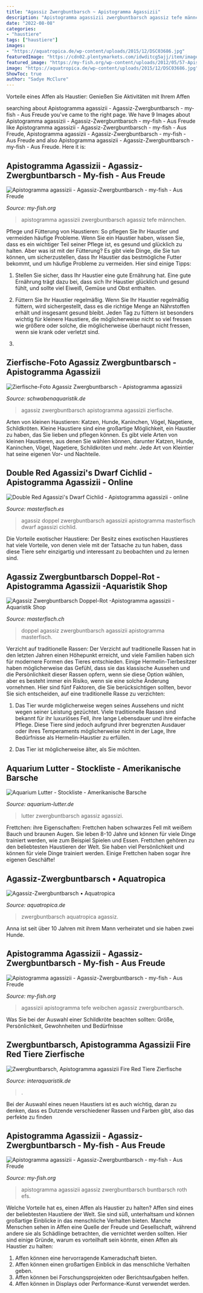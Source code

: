 ```yaml
---
title: "Agassiz Zwergbuntbarsch ~ Apistogramma Agassizii"
description: "Apistogramma agassizii zwergbuntbarsch agassiz tefe männchen"
date: "2022-08-08"
categories:
- "haustiere"
tags: ["haustiere"]
images:
- "https://aquatropica.de/wp-content/uploads/2015/12/DSC03686.jpg"
featuredImage: "https://cdn02.plentymarkets.com/idwditcg5ajj/item/images/84865/full/Apistogramma-agassizii-Superred.jpg"
featured_image: "https://my-fish.org/wp-content/uploads/2012/05/57-Apistogramma-agassizii-Quelle-Manuel-Roth.FA_.EFS_.jpg"
image: "https://aquatropica.de/wp-content/uploads/2015/12/DSC03686.jpg"
ShowToc: true
author: "Sadye McClure"
---
```



Vorteile eines Affen als Haustier: Genießen Sie Aktivitäten mit Ihrem Affen

	

		
searching about Apistogramma agassizii - Agassiz-Zwergbuntbarsch - my-fish - Aus Freude you've came to the right page. We have 9 Images about Apistogramma agassizii - Agassiz-Zwergbuntbarsch - my-fish - Aus Freude like Apistogramma agassizii - Agassiz-Zwergbuntbarsch - my-fish - Aus Freude, Apistogramma agassizii - Agassiz-Zwergbuntbarsch - my-fish - Aus Freude and also Apistogramma agassizii - Agassiz-Zwergbuntbarsch - my-fish - Aus Freude. Here it is:
		
    
## Apistogramma Agassizii - Agassiz-Zwergbuntbarsch - My-fish - Aus Freude

<img loading=lazy src="https://my-fish.org/wp-content/uploads/2012/05/apistogramma-agassizii-tefe-alpha-mann.jpg" onerror="this.onerror=null;this.src='https://tse2.mm.bing.net/th?id=OIP.9ui6kZMdIFpQd-gqVtBfVQHaE8&amp;pid=15.1';" alt="Apistogramma agassizii - Agassiz-Zwergbuntbarsch - my-fish - Aus Freude">

_Source: my-fish.org_

>apistogramma agassizii zwergbuntbarsch agassiz tefe männchen. 

	

Pflege und Fütterung von Haustieren: So pflegen Sie Ihr Haustier und vermeiden häufige Probleme.
Wenn Sie ein Haustier haben, wissen Sie, dass es ein wichtiger Teil seiner Pflege ist, es gesund und glücklich zu halten. Aber was ist mit der Fütterung? Es gibt viele Dinge, die Sie tun können, um sicherzustellen, dass Ihr Haustier das bestmögliche Futter bekommt, und um häufige Probleme zu vermeiden. Hier sind einige Tipps:
1. Stellen Sie sicher, dass Ihr Haustier eine gute Ernährung hat. Eine gute Ernährung trägt dazu bei, dass sich Ihr Haustier glücklich und gesund fühlt, und sollte viel Eiweiß, Gemüse und Obst enthalten.

2. Füttern Sie Ihr Haustier regelmäßig. Wenn Sie Ihr Haustier regelmäßig füttern, wird sichergestellt, dass es die richtige Menge an Nährstoffen erhält und insgesamt gesund bleibt. Jeden Tag zu füttern ist besonders wichtig für kleinere Haustiere, die möglicherweise nicht so viel fressen wie größere oder solche, die möglicherweise überhaupt nicht fressen, wenn sie krank oder verletzt sind.

3.

    
## Zierfische-Foto Agassiz Zwergbuntbarsch - Apistogramma Agassizii

<img loading=lazy src="http://www.schwabenaquaristik.de/images/aquaristik_cichliden/Agassiz_Zwergbuntbarsch-Apistogramma_agassizii.jpg" onerror="this.onerror=null;this.src='https://tse3.mm.bing.net/th?id=OIP.AN5MEoOmO9ga6r2c8qeXNAHaEl&amp;pid=15.1';" alt="Zierfische-Foto Agassiz Zwergbuntbarsch - Apistogramma agassizii">

_Source: schwabenaquaristik.de_

>agassiz zwergbuntbarsch apistogramma agassizii zierfische. 

	

Arten von kleinen Haustieren: Katzen, Hunde, Kaninchen, Vögel, Nagetiere, Schildkröten.
Kleine Haustiere sind eine großartige Möglichkeit, ein Haustier zu haben, das Sie lieben und pflegen können. Es gibt viele Arten von kleinen Haustieren, aus denen Sie wählen können, darunter Katzen, Hunde, Kaninchen, Vögel, Nagetiere, Schildkröten und mehr. Jede Art von Kleintier hat seine eigenen Vor- und Nachteile.

    
## Double Red Agassizi&#039;s Dwarf Cichlid - Apistogramma Agassizii - Online

<img loading=lazy src="https://media.masterfisch.com/5006-thickbox_default/agassiz-zwergbuntbarsch-doppel-rot.jpg" onerror="this.onerror=null;this.src='https://tse2.mm.bing.net/th?id=OIP.kV0RMog23kpS3IndXTd2rQHaE7&amp;pid=15.1';" alt="Double Red Agassizi&#039;s Dwarf Cichlid - Apistogramma agassizii - online">

_Source: masterfisch.es_

>agassiz doppel zwergbuntbarsch agassizii apistogramma masterfisch dwarf agassizi cichlid. 

	

Die Vorteile exotischer Haustiere: Der Besitz eines exotischen Haustieres hat viele Vorteile, von denen viele mit der Tatsache zu tun haben, dass diese Tiere sehr einzigartig und interessant zu beobachten und zu lernen sind.

    
## Agassiz Zwergbuntbarsch Doppel-Rot -Apistogramma Agassizii -Aquaristik Shop

<img loading=lazy src="https://media.masterfisch.com/5006-large_default/agassiz-zwergbuntbarsch-doppel-rot.jpg" onerror="this.onerror=null;this.src='https://tse3.mm.bing.net/th?id=OIP.buQRejNY2hp7IwV3f5uGvgHaE8&amp;pid=15.1';" alt="Agassiz Zwergbuntbarsch Doppel-Rot -Apistogramma agassizii -Aquaristik Shop">

_Source: masterfisch.ch_

>doppel agassiz zwergbuntbarsch agassizii apistogramma masterfisch. 

	

Verzicht auf traditionelle Rassen:
Der Verzicht auf traditionelle Rassen hat in den letzten Jahren einen Höhepunkt erreicht, und viele Familien haben sich für modernere Formen des Tieres entschieden. Einige Hermelin-Tierbesitzer haben möglicherweise das Gefühl, dass sie das klassische Aussehen und die Persönlichkeit dieser Rassen opfern, wenn sie diese Option wählen, aber es besteht immer ein Risiko, wenn sie eine solche Änderung vornehmen. Hier sind fünf Faktoren, die Sie berücksichtigen sollten, bevor Sie sich entscheiden, auf eine traditionelle Rasse zu verzichten:
1. Das Tier wurde möglicherweise wegen seines Aussehens und nicht wegen seiner Leistung gezüchtet. Viele traditionelle Rassen sind bekannt für ihr luxuriöses Fell, ihre lange Lebensdauer und ihre einfache Pflege. Diese Tiere sind jedoch aufgrund ihrer begrenzten Ausdauer oder ihres Temperaments möglicherweise nicht in der Lage, Ihre Bedürfnisse als Hermelin-Haustier zu erfüllen.

2. Das Tier ist möglicherweise älter, als Sie möchten.

    
## Aquarium Lutter - Stockliste - Amerikanische Barsche

<img loading=lazy src="https://www.aquarium-lutter.de/wp-content/uploads/2019/09/Agassiz´-Zwergbuntbarsch-Fire-Red.jpg" onerror="this.onerror=null;this.src='https://tse2.mm.bing.net/th?id=OIP._zbIr6FKmfSAFKwghQrFogHaEK&amp;pid=15.1';" alt="Aquarium Lutter - Stockliste - Amerikanische Barsche">

_Source: aquarium-lutter.de_

>lutter zwergbuntbarsch agassiz agassizi. 

	

Frettchen: ihre Eigenschaften: Frettchen haben schwarzes Fell mit weißem Bauch und braunen Augen. Sie leben 8-10 Jahre und können für viele Dinge trainiert werden, wie zum Beispiel Spielen und Essen.
Frettchen gehören zu den beliebtesten Haustieren der Welt. Sie haben viel Persönlichkeit und können für viele Dinge trainiert werden. Einige Frettchen haben sogar ihre eigenen Geschäfte!

    
## Agassiz-Zwergbuntbarsch • Aquatropica

<img loading=lazy src="https://aquatropica.de/wp-content/uploads/2015/12/DSC03686.jpg" onerror="this.onerror=null;this.src='https://tse3.mm.bing.net/th?id=OIP.FNanzNjNkik4IE4gk0gxcwHaHa&amp;pid=15.1';" alt="Agassiz-Zwergbuntbarsch • Aquatropica">

_Source: aquatropica.de_

>zwergbuntbarsch aquatropica agassiz. 

	

Anna ist seit über 10 Jahren mit ihrem Mann verheiratet und sie haben zwei Hunde.

    
## Apistogramma Agassizii - Agassiz-Zwergbuntbarsch - My-fish - Aus Freude

<img loading=lazy src="https://my-fish.org/wp-content/uploads/2012/05/apistogramma-agassizii-tefe-frau.jpg" onerror="this.onerror=null;this.src='https://tse4.mm.bing.net/th?id=OIP.5k4UKcRTsc3Z8ZLPjzbq5QHaE8&amp;pid=15.1';" alt="Apistogramma agassizii - Agassiz-Zwergbuntbarsch - my-fish - Aus Freude">

_Source: my-fish.org_

>agassizii apistogramma tefe weibchen agassiz zwergbuntbarsch. 

	

Was Sie bei der Auswahl einer Schildkröte beachten sollten: Größe, Persönlichkeit, Gewohnheiten und Bedürfnisse

    
## Zwergbuntbarsch, Apistogramma Agassizii Fire Red Tiere Zierfische

<img loading=lazy src="https://cdn02.plentymarkets.com/idwditcg5ajj/item/images/84865/full/Apistogramma-agassizii-Superred.jpg" onerror="this.onerror=null;this.src='https://tse4.mm.bing.net/th?id=OIP.Ek0jt2syetqy5Tf66LePLgHaE7&amp;pid=15.1';" alt="Zwergbuntbarsch, Apistogramma agassizii Fire Red Tiere Zierfische">

_Source: interaquaristik.de_

>. 

	

Bei der Auswahl eines neuen Haustiers ist es auch wichtig, daran zu denken, dass es Dutzende verschiedener Rassen und Farben gibt, also das perfekte zu finden

    
## Apistogramma Agassizii - Agassiz-Zwergbuntbarsch - My-fish - Aus Freude

<img loading=lazy src="https://my-fish.org/wp-content/uploads/2012/05/57-Apistogramma-agassizii-Quelle-Manuel-Roth.FA_.EFS_.jpg" onerror="this.onerror=null;this.src='https://tse2.mm.bing.net/th?id=OIP.IHKxI1AltWi_uQgcyWT-PgHaE8&amp;pid=15.1';" alt="Apistogramma agassizii - Agassiz-Zwergbuntbarsch - my-fish - Aus Freude">

_Source: my-fish.org_

>apistogramma agassizii agassiz zwergbuntbarsch buntbarsch roth efs. 

	

Welche Vorteile hat es, einen Affen als Haustier zu halten?
Affen sind eines der beliebtesten Haustiere der Welt. Sie sind süß, unterhaltsam und können großartige Einblicke in das menschliche Verhalten bieten. Manche Menschen sehen in Affen eine Quelle der Freude und Gesellschaft, während andere sie als Schädlinge betrachten, die vernichtet werden sollten. Hier sind einige Gründe, warum es vorteilhaft sein könnte, einen Affen als Haustier zu halten:
1) Affen können eine hervorragende Kameradschaft bieten.
2) Affen können einen großartigen Einblick in das menschliche Verhalten geben.
3) Affen können bei Forschungsprojekten oder Berichtsaufgaben helfen.
4) Affen können in Displays oder Performance-Kunst verwendet werden.

